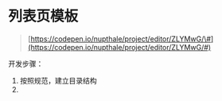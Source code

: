 # 列表页模板

> [https://codepen.io/nupthale/project/editor/ZLYMwG/\#](https://codepen.io/nupthale/project/editor/ZLYMwG/#)

开发步骤：

1. 按照规范，建立目录结构
2. 


